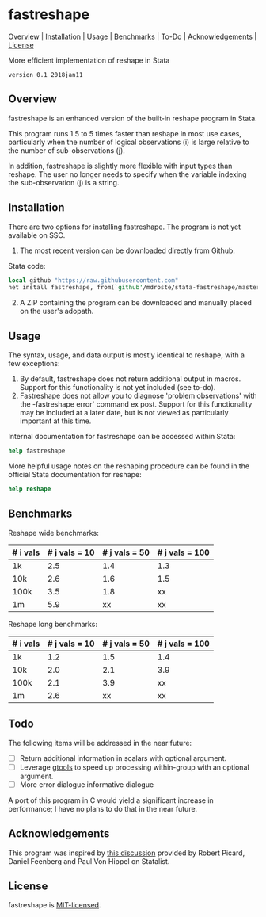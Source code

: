 
fastreshape
=======================

[Overview](#overview)
| [Installation](#installation)
| [Usage](#usage)
| [Benchmarks](#benchmarks)
| [To-Do](#todo)
| [Acknowledgements](#acknowledgements)
| [License](#license)

More efficient implementation of reshape in Stata

`version 0.1 2018jan11`

Overview
---------------------------------

fastreshape is an enhanced version of the built-in reshape program in Stata. 

This program runs 1.5 to 5 times faster than reshape in most use cases, particularly when the number of logical observations (i) is large relative to the number of sub-observations (j).

In addition, fastreshape is slightly more flexible with input types than reshape. The user no longer needs to specify when the variable indexing the sub-observation (j) is a string.


Installation
---------------------------------

There are two options for installing fastreshape. The program is not yet available on SSC.

1. The most recent version can be downloaded directly from Github.

Stata code:
```stata
local github "https://raw.githubusercontent.com"
net install fastreshape, from(`github'/mdroste/stata-fastreshape/master/build/)
```

2. A ZIP containing the program can be downloaded and manually placed on the user's adopath.


Usage
---------------------------------

The syntax, usage, and data output is mostly identical to reshape, with a few exceptions:

1. By default, fastreshape does not return additional output in macros. Support for this functionality is not yet included (see to-do).
2. Fastreshape does not allow you to diagnose 'problem observations' with the -fastreshape error' command ex post. Support for this functionality may be included at a later date, but is not viewed as particularly important at this time.

Internal documentation for fastreshape can be accessed within Stata:
```stata
help fastreshape
```

More helpful usage notes on the reshaping procedure can be found in the official Stata documentation for reshape:
```stata
help reshape
```

Benchmarks
---------------------------------

Reshape wide benchmarks:

| # i vals  | # j vals = 10  | # j vals = 50 | # j vals = 100  |
| --------- | -------------- | -------------- | -------------- |
| 1k        | 2.5  		     | 1.4 		  	  | 1.3  		   |
| 10k       | 2.6  		     | 1.6 		  	  | 1.5  		   |
| 100k      | 3.5  		     | 1.8     		  | xx  		   |
| 1m        | 5.9  		     | xx             | xx  		   |

Reshape long benchmarks:

| # i vals  | # j vals = 10  | # j vals = 50  | # j vals = 100 |
| --------- | -------------- | -------------- | -------------- |
| 1k        | 1.2  		     | 1.5 		  	  | 1.4  		   |
| 10k       | 2.0  		     | 2.1 		      | 3.9  		   |
| 100k      | 2.1  		     | 3.9     		  | xx  		   |
| 1m        | 2.6  		     | xx             | xx  		   |

  
Todo
---------------------------------

The following items will be addressed in the near future:

- [ ] Return additional information in scalars with optional argument.
- [ ] Leverage [gtools](https://github.com/mcaceresb/stata-gtools/) to speed up processing within-group with an optional argument.
- [ ] More error dialogue informative dialogue 

A port of this program in C would yield a significant increase in performance; I have no plans to do that in the near future.


Acknowledgements
---------------------------------

This program was inspired by [this discussion](https://www.statalist.org/forums/forum/general-stata-discussion/general/1338350-making-reshape-faster/) provided by Robert Picard, Daniel Feenberg and Paul Von Hippel on Statalist.


License
---------------------------------

fastreshape is [MIT-licensed](https://github.com/mcaceresb/stata-gtools/blob/master/LICENSE).

